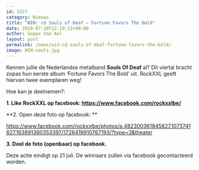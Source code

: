```yaml
---
id: 5327
category: Nieuws
title: "WIN: cd Souls of Deaf – Fortune Favors The Bold"
date: 2018-07-10T12:19:13+00:00
author: Seppe Van Ael
layout: post
permalink: /news/win-cd-souls-of-deaf-fortune-favors-the-bold/
image: WIN-souls.jpg
---
```

Kennen jullie de Nederlandse metalband **Souls Of Deaf** al? Dit viertal bracht zopas hun eerste album ‘Fortune Favors The Bold’ uit. RockXXL geeft hiervan twee exemplaren weg!

Hoe kan je deelnemen?:

**1. Like RockXXL op facebook: <https://www.facebook.com/rockxxlbe/>**

**2. Open deze foto op facebook: **

<div class="fb-post fb_iframe_widget" data-href="https://www.facebook.com/rockxxlbe/photos/a.482300361845827.1073741827.163891360353397/1669291236480061/?type=3&theater" data-width="500">
  <a href="https://www.facebook.com/rockxxlbe/photos/a.482300361845827.1073741827.163891360353397/1726419910767193/?type=3&theater">https://www.facebook.com/rockxxlbe/photos/a.482300361845827.1073741827.163891360353397/1726419910767193/?type=3&theater</a>
</div>

**3. Deel de foto (openbaar) op facebook.**

Deze actie eindigt op 21 juli. De winnaars zullen via facebook gecontacteerd worden.
